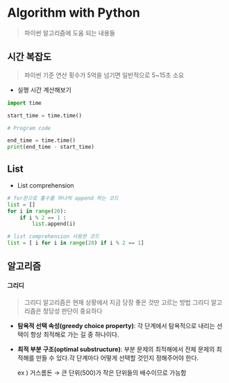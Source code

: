 # Algorithm with Python
> 파이썬 알고리즘에 도움 되는 내용들
## 시간 복잡도 
> 파이썬 기준 연산 횟수가 5억을 넘기면 일반적으로 5~15초 소요
* 실행 시간 계산해보기
```python
import time

start_time = time.time()

# Program code

end_time = time.time()
print(end_time - start_time) 
```

## List
* List comprehension
```python
# for문으로 홀수를 하나씩 append 하는 코드
list = []
for i in range(20):
    if i % 2 == 1 :
        list.append(i)

# list comprehension 사용한 코드
list = [ i for i in range(20) if i % 2 == 1]
```
## 알고리즘
#### 그리디
> 그리디 알고리즘은 현재 상황에서 지금 당장 좋은 것만 고르는 방법
   그리디 알고리즘은 정당성 판단이 중요하다
- **탐욕적 선택 속성(greedy choice property)**: 각 단계에서 탐욕적으로 내리는 선택이 항상 최적해로 가는 길 중 하나이다.
- **최적 부분 구조(optimal substructure)**: 부분 문제의 최적해에서 전체 문제의 최적해를 만들 수 있다.각 단계마다 어떻게 선택할 것인지 정해주어야 한다.
    
    ex ) 거스름돈 → 큰 단위(500)가 작은 단위들의 배수이므로 가능함